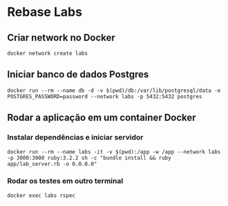 # Rebase Labs

## Criar network no Docker
```shell
docker network create labs
```

## Iniciar banco de dados Postgres
```shell
docker run --rm --name db -d -v $(pwd)/db:/var/lib/postgresql/data -e POSTGRES_PASSWORD=password --network labs -p 5432:5432 postgres
```

## Rodar a aplicação em um container Docker

### Instalar dependências e iniciar servidor
```shell
docker run --rm --name labs -it -v $(pwd):/app -w /app --network labs -p 3000:3000 ruby:3.2.2 sh -c "bundle install && ruby app/lab_server.rb -o 0.0.0.0"
```

### Rodar os testes em outro terminal
```shell
docker exec labs rspec
```

